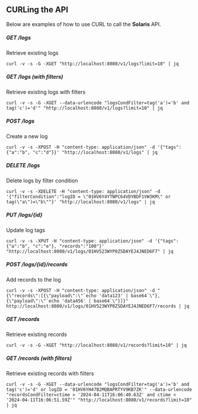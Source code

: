 ## CURLing the API
Below are examples of how to use CURL to call the **Solaris** API.

##### GET /logs
Retrieve existing logs
```
curl -v -s -G -XGET "http://localhost:8080/v1/logs?limit=10" | jq
```

##### GET /logs (with filters)
Retrieve existing logs with filters
```
curl -v -s -G -XGET --data-urlencode "logsCondFilter=tag('a')='b' and tag('c')='d'" "http://localhost:8080/v1/logs?limit=10" | jq
```

##### POST /logs
Create a new log
```
curl -v -s -XPOST -H "content-type: application/json" -d '{"tags":{"a":"b", "c":"d"}}' "http://localhost:8080/v1/logs" | jq
```

##### DELETE /logs
Delete logs by filter condition
```
curl -v -s -XDELETE -H "content-type: application/json" -d '{"filterCondition":"logID = \"01HV6Y4YTNPC64VDYBDF1VW3KM\" or tag(\"a\")=\"b\""}' "http://localhost:8080/v1/logs" | jq
```

##### PUT /logs/{id}
Update log tags
```
curl -v -s -XPUT -H "content-type: application/json" -d '{"tags":{"a":"b", "c":"e"}, "records":"100"}' "http://localhost:8080/v1/logs/01HV523WYP0ZSDAYEJ4JNED6F7" | jq
```

##### POST /logs/{id}/records
Add records to the log
```
curl -v -s -XPOST -H "content-type: application/json" -d "{\"records\":[{\"payload\":\"`echo 'data123' | base64`\"}, {\"payload\":\"`echo 'data456' | base64`\"}]}" http://localhost:8080/v1/logs/01HV523WYP0ZSDAYEJ4JNED6F7/records | jq
```

##### GET /records
Retrieve existing records
```
curl -v -s -G -XGET "http://localhost:8080/v1/records?limit=10" | jq
```

##### GET /records (with filters)
Retrieve existing records with filters
```
curl -v -s -G -XGET --data-urlencode "logsCondFilter=tag('a')='b' and tag('c')='d' or logID = '01HV6YH47B2MQBAPRTYV9KB7ZK'" --data-urlencode "recordsCondFilter=ctime > '2024-04-11T16:06:40.63Z' and ctime < '2024-04-11T16:06:51.59Z'" "http://localhost:8080/v1/records?limit=10" | jq
```
